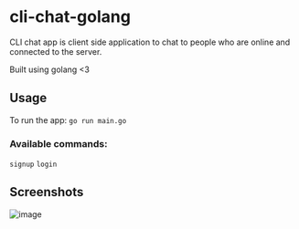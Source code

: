 # cli-chat-golang
CLI chat app is client side application to chat to people who are online and connected to the server.

Built using golang <3

## Usage

To run the app: `go run main.go` 

### Available commands: 

`signup`  `login`

## Screenshots
![image](https://user-images.githubusercontent.com/40053781/172287314-47895383-6d0c-4f9b-ab39-bbbcec35f46f.png)
